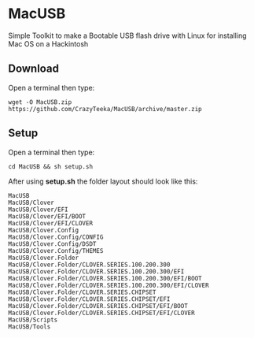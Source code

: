 # MacUSB
Simple Toolkit to make a Bootable USB flash drive with Linux for installing Mac OS on a Hackintosh

## Download
Open a terminal then type:
```
wget -O MacUSB.zip https://github.com/CrazyTeeka/MacUSB/archive/master.zip
```

## Setup
Open a terminal then type:
```
cd MacUSB && sh setup.sh
```
After using **setup.sh** the folder layout should look like this:
```
MacUSB
MacUSB/Clover
MacUSB/Clover/EFI
MacUSB/Clover/EFI/BOOT
MacUSB/Clover/EFI/CLOVER
MacUSB/Clover.Config
MacUSB/Clover.Config/CONFIG
MacUSB/Clover.Config/DSDT
MacUSB/Clover.Config/THEMES
MacUSB/Clover.Folder
MacUSB/Clover.Folder/CLOVER.SERIES.100.200.300
MacUSB/Clover.Folder/CLOVER.SERIES.100.200.300/EFI
MacUSB/Clover.Folder/CLOVER.SERIES.100.200.300/EFI/BOOT
MacUSB/Clover.Folder/CLOVER.SERIES.100.200.300/EFI/CLOVER
MacUSB/Clover.Folder/CLOVER.SERIES.CHIPSET
MacUSB/Clover.Folder/CLOVER.SERIES.CHIPSET/EFI
MacUSB/Clover.Folder/CLOVER.SERIES.CHIPSET/EFI/BOOT
MacUSB/Clover.Folder/CLOVER.SERIES.CHIPSET/EFI/CLOVER
MacUSB/Scripts
MacUSB/Tools
```
